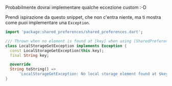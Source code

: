 Probabilmente dovrai implementare qualche eccezione custom :-D

Prendi ispirazione da questo snippet, che non c'entra niente, ma ti mostra come puoi implementare una `Exception`.

```dart
import 'package:shared_preferences/shared_preferences.dart';

/// Thrown when no element is found at [key] when using [SharedPreferences].
class LocalStorageGetException implements Exception {
  const LocalStorageGetException(this.key);
  final String key;

  @override
  String toString() =>
      'LocalStorageGetException: No local storage element found at $key';
}
```
